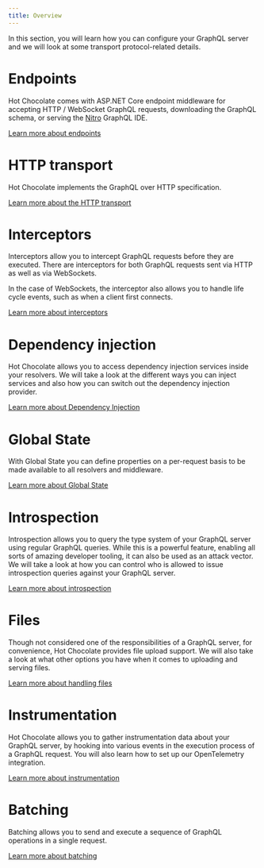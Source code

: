 ```yaml
---
title: Overview
---
```


In this section, you will learn how you can configure your GraphQL server and we will look at some transport protocol-related details.

# Endpoints

Hot Chocolate comes with ASP.NET Core endpoint middleware for accepting HTTP / WebSocket GraphQL requests, downloading the GraphQL schema, or serving the [Nitro](/products/nitro) GraphQL IDE.

[Learn more about endpoints](/docs/hotchocolate/v15/server/endpoints)

# HTTP transport

Hot Chocolate implements the GraphQL over HTTP specification.

[Learn more about the HTTP transport](/docs/hotchocolate/v15/server/http-transport)

# Interceptors

Interceptors allow you to intercept GraphQL requests before they are executed. There are interceptors for both GraphQL requests sent via HTTP as well as via WebSockets.

In the case of WebSockets, the interceptor also allows you to handle life cycle events, such as when a client first connects.

[Learn more about interceptors](/docs/hotchocolate/v15/server/interceptors)

# Dependency injection

Hot Chocolate allows you to access dependency injection services inside your resolvers. We will take a look at the different ways you can inject services and also how you can switch out the dependency injection provider.

[Learn more about Dependency Injection](/docs/hotchocolate/v15/server/dependency-injection)

# Global State

With Global State you can define properties on a per-request basis to be made available to all resolvers and middleware.

[Learn more about Global State](/docs/hotchocolate/v15/server/global-state)

# Introspection

Introspection allows you to query the type system of your GraphQL server using regular GraphQL queries. While this is a powerful feature, enabling all sorts of amazing developer tooling, it can also be used as an attack vector. We will take a look at how you can control who is allowed to issue introspection queries against your GraphQL server.

[Learn more about introspection](/docs/hotchocolate/v15/server/introspection)

# Files

Though not considered one of the responsibilities of a GraphQL server, for convenience, Hot Chocolate provides file upload support. We will also take a look at what other options you have when it comes to uploading and serving files.

[Learn more about handling files](/docs/hotchocolate/v15/server/files)

# Instrumentation

Hot Chocolate allows you to gather instrumentation data about your GraphQL server, by hooking into various events in the execution process of a GraphQL request. You will also learn how to set up our OpenTelemetry integration.

[Learn more about instrumentation](/docs/hotchocolate/v15/server/instrumentation)

# Batching

Batching allows you to send and execute a sequence of GraphQL operations in a single request.

[Learn more about batching](/docs/hotchocolate/v15/server/batching)
